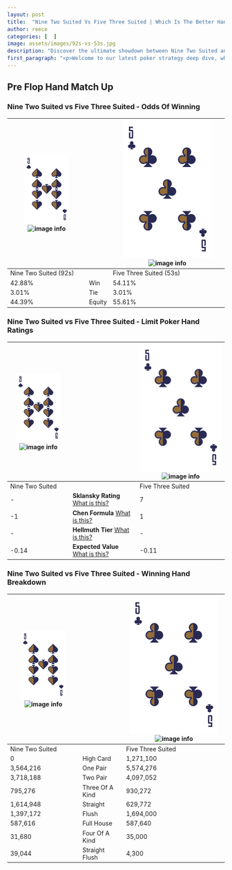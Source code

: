 ```yaml
---
layout: post
title:  "Nine Two Suited Vs Five Three Suited | Which Is The Better Hand In Poker? A Complete Guide"
author: reece
categories: [  ]
image: assets/images/92s-vs-53s.jpg
description: "Discover the ultimate showdown between Nine Two Suited and Five Three Suited in poker! Uncover the odds, strategies, and scenarios where one hand triumphs over the other. Get ready to up your poker game with this thrilling analysis."
first_paragraph: "<p>Welcome to our latest poker strategy deep dive, where we're pitting two distinct hands against each other in a high-stakes showdown: Nine Two Suited vs Five Three Suited.</p><p>In the dynamic world of poker, every decision counts, and knowing which hand holds the upper hand is key to your success at the table.</p><p>In this article, we'll dissect these two hands, explore the scenarios where one dominates the other, and equip you with the knowledge to make strategic choices that can tip the odds in your favor.</p><p>Get ready to unravel the intriguing dynamics of these poker hands and elevate your game to new heights.</p>"
---
```




[comment]: # (sp0)

## Pre Flop Hand Match Up

<div class="table hand-ratings" markdown="1"> 



### Nine Two Suited vs Five Three Suited - Odds Of Winning


    
| ![image info](assets/images/hand1/9.png) ![image info](assets/images/hand1/2s.png) |  | ![image info](assets/images/hand2/5.png) ![image info](assets/images/hand2/3s.png) |
| -------- | -------- | -------- |
| Nine Two Suited (92s) |  | Five Three Suited (53s) |
| 42.88% | Win | 54.11% |
| 3.01% | Tie | 3.01% |
| 44.39% | Equity | 55.61% |




[comment]: # (sp1)



### Nine Two Suited vs Five Three Suited - Limit Poker Hand Ratings


    
| ![image info](assets/images/hand1/9.png) ![image info](assets/images/hand1/2s.png) |  | ![image info](assets/images/hand2/5.png) ![image info](assets/images/hand2/3s.png) |
| -------- | -------- | -------- |
| Nine Two Suited |  | Five Three Suited |
| - | **Sklansky Rating** [What is this?](/sklansky-rating-explained) | 7 |
| -1 | **Chen Formula** [What is this?](/chen-formula-explained) | 1 |
| - | **Hellmuth Tier** [What is this?](/Hellmuth-tier-explained) | - |
| -0.14 | **Expected Value** [What is this?](/expected-value-explained) | -0.11 |




[comment]: # (sp2)



### Nine Two Suited vs Five Three Suited - Winning Hand Breakdown


    
| ![image info](assets/images/hand1/9.png) ![image info](assets/images/hand1/2s.png) |  | ![image info](assets/images/hand2/5.png) ![image info](assets/images/hand2/3s.png) |
| -------- | -------- | -------- |
| Nine Two Suited |  | Five Three Suited |
| 0 | High Card | 1,271,100 |
| 3,564,216 | One Pair | 5,574,276 |
| 3,718,188 | Two Pair | 4,097,052 |
| 795,276 | Three Of A Kind | 930,272 |
| 1,614,948 | Straight | 629,772 |
| 1,397,172 | Flush | 1,694,000 |
| 587,616 | Full House | 587,640 |
| 31,680 | Four Of A Kind | 35,000 |
| 39,044 | Straight Flush | 4,300 |




[comment]: # (sp3)



</div>

[comment]: # (sp4)



[comment]: # (sp5)

